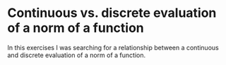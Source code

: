 # Continuous vs. discrete evaluation of a norm of a function

In this exercises I was searching for a relationship between a continuous and discrete evaluation of a norm of a function.
